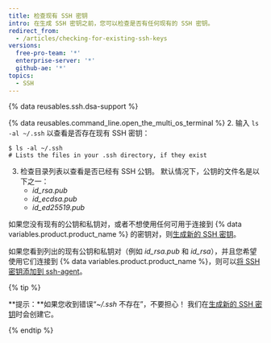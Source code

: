 ```yaml
---
title: 检查现有 SSH 密钥
intro: 在生成 SSH 密钥之前，您可以检查是否有任何现有的 SSH 密钥。
redirect_from:
  - /articles/checking-for-existing-ssh-keys
versions:
  free-pro-team: '*'
  enterprise-server: '*'
  github-ae: '*'
topics:
  - SSH
---
```


{% data reusables.ssh.dsa-support %}

{% data reusables.command_line.open_the_multi_os_terminal %}
2. 输入 `ls -al ~/.ssh` 以查看是否存在现有 SSH 密钥：

  ```shell
  $ ls -al ~/.ssh
  # Lists the files in your .ssh directory, if they exist
  ```
3. 检查目录列表以查看是否已经有 SSH 公钥。 默认情况下，公钥的文件名是以下之一：
    - *id_rsa.pub*
    - *id_ecdsa.pub*
    - *id_ed25519.pub*

如果您没有现有的公钥和私钥对，或者不想使用任何可用于连接到 {% data variables.product.product_name %} 的密钥对，则[生成新的 SSH 密钥](/articles/generating-a-new-ssh-key-and-adding-it-to-the-ssh-agent)。

如果您看到列出的现有公钥和私钥对（例如 *id_rsa.pub* 和 *id_rsa*），并且您希望使用它们连接到 {% data variables.product.product_name %}，则可以[将 SSH 密钥添加到 ssh-agent](/articles/generating-a-new-ssh-key-and-adding-it-to-the-ssh-agent/#adding-your-ssh-key-to-the-ssh-agent)。

{% tip %}

**提示：**如果您收到错误“*~/.ssh* 不存在”，不要担心！ 我们在[生成新的 SSH 密钥](/articles/generating-a-new-ssh-key-and-adding-it-to-the-ssh-agent)时会创建它。

{% endtip %}
